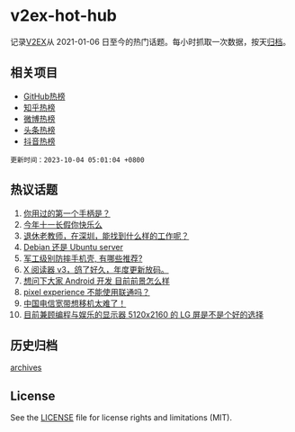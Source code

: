 # v2ex-hot-hub

 记录[V2EX](https://www.v2ex.com/)从 2021-01-06 日至今的热门话题。每小时抓取一次数据，按天[归档](archives)。
 
 ## 相关项目

- [GitHub热榜](https://github.com/it985/github-hot-hub)
- [知乎热榜](https://github.com/it985/zhihu-hot-hub)
- [微博热榜](https://github.com/it985/weibo-hot-hub)
- [头条热榜](https://github.com/it985/toutiao-hot-hub)
- [抖音热榜](https://github.com/it985/douyin-hot-hub)


 `更新时间：2023-10-04 05:01:04 +0800`

## 热议话题

1. [你用过的第一个手柄是？](https://www.v2ex.com/t/978665)
1. [今年十一长假你快乐么](https://www.v2ex.com/t/978680)
1. [退休老教师，在深圳，能找到什么样的工作呢？](https://www.v2ex.com/t/978678)
1. [Debian 还是 Ubuntu server](https://www.v2ex.com/t/978670)
1. [军工级别防摔手机壳, 有哪些推荐?](https://www.v2ex.com/t/978696)
1. [X 阅读器 v3，鸽了好久，年度更新放码。](https://www.v2ex.com/t/978710)
1. [想问下大家 Android 开发 目前前景怎么样](https://www.v2ex.com/t/978676)
1. [pixel experience 不能使用联通吗？](https://www.v2ex.com/t/978748)
1. [中国电信宽带想移机太难了！](https://www.v2ex.com/t/978753)
1. [目前兼顾编程与娱乐的显示器 5120x2160 的 LG 屏是不是个好的选择](https://www.v2ex.com/t/978675)

## 历史归档

[archives](archives)

## License

See the [LICENSE](LICENSE) file for license rights and limitations (MIT).
